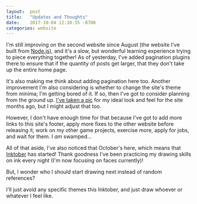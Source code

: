 ```yaml
---
layout:  post
title:   "Updates and Thoughts"
date:    2017-10-04 12:10:35 -0700
categories: website
---
```


I'm still improving on the second website since August (the website I've built from [Node.js][nodejs]), and it's a slow, but wonderful learning experience trying to piece everything together! As of yesterday, I've added pagination plugins there to ensure that if the quantity of posts get larger, that they don't take up the entire home page.

It's also making me think about adding pagination here too. Another improvement I'm also considering is whether to change the site's theme from minima; I'm getting bored of it. If so, then I've got to consider planning from the ground up. [I've taken a pic][l-and-f] for my ideal look and feel for the site months ago, but I might adjust that too.

However, I don't have enough time for that because I've got to add more links to this site's footer, apply more fixes to the other website before releasing it, work on my other game projects, exercise more, apply for jobs, and wait for them. I *am* swamped...

All of that aside, I've also noticed that October's here, which means that [Inktober][inktober] has started! Thank goodness I've been practicing my drawing skills on ink every night (I'm now focusing on faces currently)!

But, I wonder who I should start drawing next instead of random references?

I'll just avoid any specific themes this Inktober, and just draw whoever or whatever I feel like.

[l-and-f]:  https://www.dropbox.com/s/277laaa0jwm1iso/Website%20layout%20Feb%2023%2C%208%2036%2013%20PM.jpg?dl=0
[nodejs]:   https://nodejs.org/
[inktober]: http://mrjakeparker.com/inktober/
